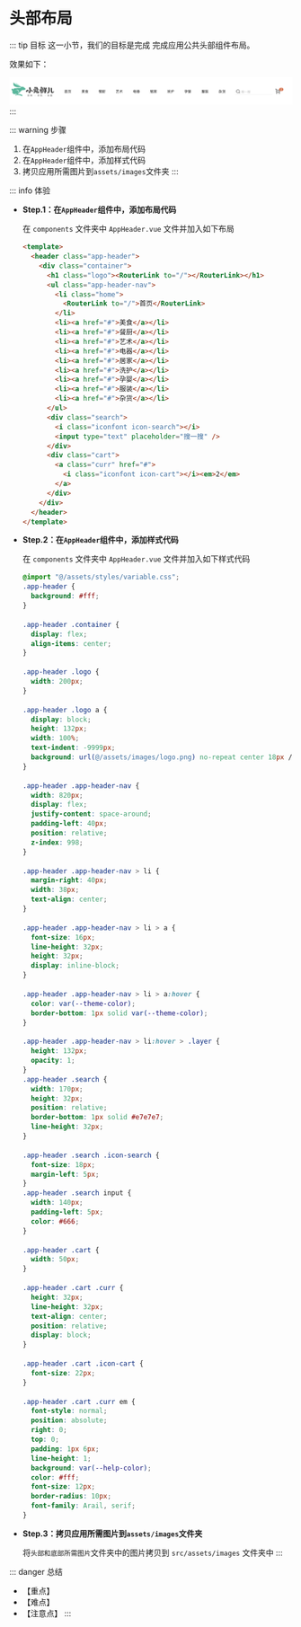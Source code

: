 # 头部布局

::: tip 目标
这一小节，我们的目标是完成 完成应用公共头部组件布局。

效果如下：

![头部](./images/26.png)
:::

::: warning 步骤

1. 在`AppHeader`组件中，添加布局代码
2. 在`AppHeader`组件中，添加样式代码
3. 拷贝应用所需图片到`assets/images`文件夹
:::

::: info 体验

* **Step.1：在`AppHeader`组件中，添加布局代码**

  在 `components` 文件夹中 `AppHeader.vue` 文件并加入如下布局

  ```html
  <template>
    <header class="app-header">
      <div class="container">
        <h1 class="logo"><RouterLink to="/"></RouterLink></h1>
        <ul class="app-header-nav">
          <li class="home">
            <RouterLink to="/">首页</RouterLink>
          </li>
          <li><a href="#">美食</a></li>
          <li><a href="#">餐厨</a></li>
          <li><a href="#">艺术</a></li>
          <li><a href="#">电器</a></li>
          <li><a href="#">居家</a></li>
          <li><a href="#">洗护</a></li>
          <li><a href="#">孕婴</a></li>
          <li><a href="#">服装</a></li>
          <li><a href="#">杂货</a></li>
        </ul>
        <div class="search">
          <i class="iconfont icon-search"></i>
          <input type="text" placeholder="搜一搜" />
        </div>
        <div class="cart">
          <a class="curr" href="#">
            <i class="iconfont icon-cart"></i><em>2</em>
          </a>
        </div>
      </div>
    </header>
  </template>
  ```

* **Step.2：在`AppHeader`组件中，添加样式代码**

  在 `components` 文件夹中 `AppHeader.vue` 文件并加入如下样式代码

  ```css
  @import "@/assets/styles/variable.css";
  .app-header {
    background: #fff;
  }

  .app-header .container {
    display: flex;
    align-items: center;
  }

  .app-header .logo {
    width: 200px;
  }

  .app-header .logo a {
    display: block;
    height: 132px;
    width: 100%;
    text-indent: -9999px;
    background: url(@/assets/images/logo.png) no-repeat center 18px / contain;
  }

  .app-header .app-header-nav {
    width: 820px;
    display: flex;
    justify-content: space-around;
    padding-left: 40px;
    position: relative;
    z-index: 998;
  }

  .app-header .app-header-nav > li {
    margin-right: 40px;
    width: 38px;
    text-align: center;
  }

  .app-header .app-header-nav > li > a {
    font-size: 16px;
    line-height: 32px;
    height: 32px;
    display: inline-block;
  }

  .app-header .app-header-nav > li > a:hover {
    color: var(--theme-color);
    border-bottom: 1px solid var(--theme-color);
  }

  .app-header .app-header-nav > li:hover > .layer {
    height: 132px;
    opacity: 1;
  }
  .app-header .search {
    width: 170px;
    height: 32px;
    position: relative;
    border-bottom: 1px solid #e7e7e7;
    line-height: 32px;
  }

  .app-header .search .icon-search {
    font-size: 18px;
    margin-left: 5px;
  }
  .app-header .search input {
    width: 140px;
    padding-left: 5px;
    color: #666;
  }

  .app-header .cart {
    width: 50px;
  }

  .app-header .cart .curr {
    height: 32px;
    line-height: 32px;
    text-align: center;
    position: relative;
    display: block;
  }

  .app-header .cart .icon-cart {
    font-size: 22px;
  }

  .app-header .cart .curr em {
    font-style: normal;
    position: absolute;
    right: 0;
    top: 0;
    padding: 1px 6px;
    line-height: 1;
    background: var(--help-color);
    color: #fff;
    font-size: 12px;
    border-radius: 10px;
    font-family: Arail, serif;
  }
  ```

* **Step.3：拷贝应用所需图片到`assets/images`文件夹**

  将`头部和底部所需图片`文件夹中的图片拷贝到 `src/assets/images` 文件夹中
:::

::: danger 总结

* 【重点】
* 【难点】
* 【注意点】
:::
